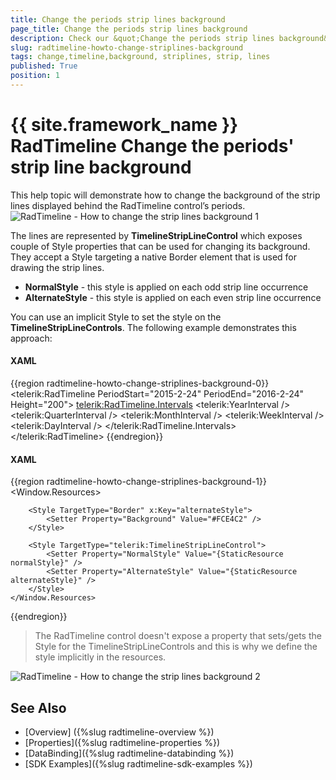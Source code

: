 ```yaml
---
title: Change the periods strip lines background
page_title: Change the periods strip lines background
description: Check our &quot;Change the periods strip lines background&quot; documentation article for the RadTimeline {{ site.framework_name }} control.
slug: radtimeline-howto-change-striplines-background
tags: change,timeline,background, striplines, strip, lines
published: True
position: 1
---
```


# {{ site.framework_name }} RadTimeline Change the periods' strip line background

This help topic will demonstrate how to change the background of the strip lines displayed behind the RadTimeline control’s periods. 
![RadTimeline - How to change the strip lines background 1](images/radtimeline-howto-change-striplines-background-01.png)

The lines are represented by __TimelineStripLineControl__ which exposes couple of Style properties that can be used for changing its background. They accept a Style targeting a native Border element that is used for drawing the strip lines. 
* __NormalStyle__ - this style is applied on each odd strip line occurrence
* __AlternateStyle__ - this style is applied on each even strip line occurrence

You can use an implicit Style to set the style on the __TimelineStripLineControls__. The following example demonstrates this approach:
 
#### __XAML__
{{region radtimeline-howto-change-striplines-background-0}}
	<telerik:RadTimeline PeriodStart="2015-2-24" 
						 PeriodEnd="2016-2-24" 
						 Height="200">
		<telerik:RadTimeline.Intervals>
			<telerik:YearInterval />
			<telerik:QuarterInterval />
			<telerik:MonthInterval />
			<telerik:WeekInterval />
			<telerik:DayInterval />
		</telerik:RadTimeline.Intervals>
	</telerik:RadTimeline>
{{endregion}}
	
#### __XAML__
{{region radtimeline-howto-change-striplines-background-1}}
	<Window.Resources>
		<Style TargetType="Border" x:Key="normalStyle">
			<Setter Property="Background" Value="#F67E4B" />
		</Style>

		<Style TargetType="Border" x:Key="alternateStyle">
			<Setter Property="Background" Value="#FCE4C2" />
		</Style>

		<Style TargetType="telerik:TimelineStripLineControl">
			<Setter Property="NormalStyle" Value="{StaticResource normalStyle}" />
			<Setter Property="AlternateStyle" Value="{StaticResource alternateStyle}" />
		</Style>
	</Window.Resources>
{{endregion}}

> The RadTimeline control doesn't expose a property that sets/gets the Style for the TimelineStripLineControls and this is why we define the style implicitly in the resources.
	
![RadTimeline - How to change the strip lines background 2](images/radtimeline-howto-change-striplines-background-02.png)

## See Also
 * [Overview] ({%slug radtimeline-overview %})
 * [Properties]({%slug radtimeline-properties %})
 * [DataBinding]({%slug radtimeline-databinding %})
 * [SDK Examples]({%slug radtimeline-sdk-examples %})